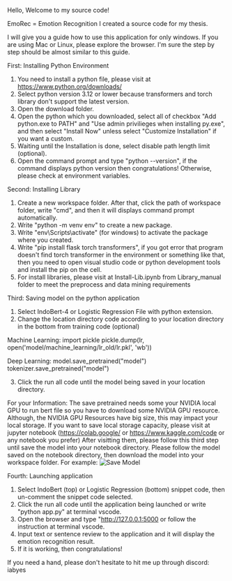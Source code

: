 Hello, Welcome to my source code!

EmoRec = Emotion Recognition
I created a source code for my thesis.

I will give you a guide how to use this application for only windows.
If you are using Mac or Linux, please explore the browser. I'm sure the step by step should be almost similar to this guide.

First: Installing Python Environment
1. You need to install a python file, please visit at https://www.python.org/downloads/
2. Select python version 3.12 or lower because transformers and torch library don't support the latest version.
3. Open the download folder.
4. Open the python which you downloaded, select all of checkbox "Add python.exe to PATH" and "Use admin privilieges when installing py.exe", and then select "Install Now" unless select "Customize Installation" if you want a custom.
5. Waiting until the Installation is done, select disable path length limit (optional).
6. Open the command prompt and type "python --version", if the command displays python version then congratulations! Otherwise, please check at environment variables.

Second: Installing Library
1. Create a new workspace folder. After that, click the path of workspace folder, write "cmd", and then it will displays command prompt automatically.
2. Write "python -m venv env" to create a new package.
3. Write "env\Scripts\activate" (for windows) to activate the package where you created. 
4. Write "pip install flask torch transformers", if you got error that program doesn't find torch transformer in the environment or something like that, then you need to open visual studio code or python development tools and install the pip on the cell.
5. For install libraries, please visit at Install-Lib.ipynb from Library_manual folder to meet the preprocess and data mining requirements

Third: Saving model on the python application
1. Select IndoBert-4 or Logistic Regression File with python extension. 
2. Change the location directory code according to your location directory in the bottom from training code (optional)

Machine Learning:
import pickle
pickle.dump(lr, open('model/machine_learning/lr_old/lr.pkl', 'wb'))

Deep Learning:
model.save_pretrained("model")
tokenizer.save_pretrained("model")

3. Click the run all code until the model being saved in your location directory.

For your Information:
The save pretrained needs some your NVIDIA local GPU to run bert file so you have to download some NVIDIA GPU resource. Although, the NVIDIA GPU Resources have big size, this may impact your local storage.
If you want to save local storage capacity, please visit at jupyter notebook (https://colab.google/ or https://www.kaggle.com/code or any notebook you prefer)
After visitting them, please follow this third step until save the model into your notebook directory. 
Please follow the model saved on the notebook directory, then download the model into your workspace folder.
For example:
![Save Model](guide-image/image.png)

Fourth: Launching application
1. Select IndoBert (top) or Logistic Regression (bottom) snippet code, then un-comment the snippet code selected.
2. Click the run all code until the application being launched or write "python app.py" at terminal vscode.
3. Open the browser and type "http://127.0.0.1:5000 or follow the instruction at terminal vscode.
4. Input text or sentence review to the application and it will display the emotion recognition result.
5. If it is working, then congratulations!

If you need a hand, please don't hesitate to hit me up through discord: iabyes